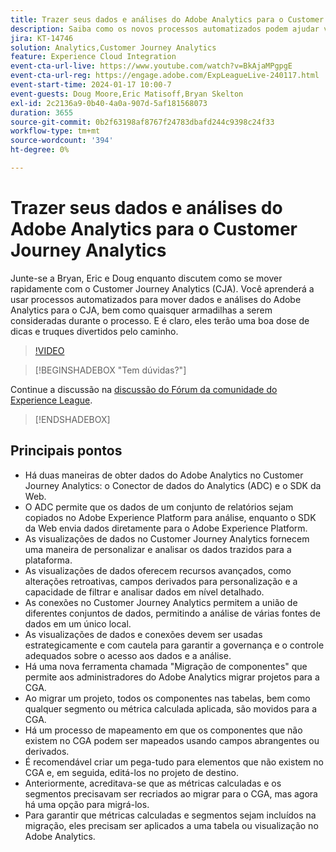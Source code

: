 ```yaml
---
title: Trazer seus dados e análises do Adobe Analytics para o Customer Journey Analytics
description: Saiba como os novos processos automatizados podem ajudar você a mover análises e dados do Adobe Analytics para o Adobe Customer Journey Analytics.
jira: KT-14746
solution: Analytics,Customer Journey Analytics
feature: Experience Cloud Integration
event-cta-url-live: https://www.youtube.com/watch?v=BkAjaMPgpgE
event-cta-url-reg: https://engage.adobe.com/ExpLeagueLive-240117.html
event-start-time: 2024-01-17 10:00-7
event-guests: Doug Moore,Eric Matisoff,Bryan Skelton
exl-id: 2c2136a9-0b40-4a0a-907d-5af181568073
duration: 3655
source-git-commit: 0b2f63198af8767f24783dbafd244c9398c24f33
workflow-type: tm+mt
source-wordcount: '394'
ht-degree: 0%

---
```


# Trazer seus dados e análises do Adobe Analytics para o Customer Journey Analytics

Junte-se a Bryan, Eric e Doug enquanto discutem como se mover rapidamente com o Customer Journey Analytics (CJA). Você aprenderá a usar processos automatizados para mover dados e análises do Adobe Analytics para o CJA, bem como quaisquer armadilhas a serem consideradas durante o processo. E é claro, eles terão uma boa dose de dicas e truques divertidos pelo caminho.

>[!VIDEO](https://video.tv.adobe.com/v/3426778/?quality=12&learn=on)

>[!BEGINSHADEBOX &quot;Tem dúvidas?&quot;]

Continue a discussão na [discussão do Fórum da comunidade do Experience League](https://experienceleaguecommunities.adobe.com/t5/adobe-analytics-discussions/experience-league-live-post-session-discussion-bringing-your/m-p/646093?profile.language=pt#M3582).

>[!ENDSHADEBOX]

## Principais pontos

* Há duas maneiras de obter dados do Adobe Analytics no Customer Journey Analytics: o Conector de dados do Analytics (ADC) e o SDK da Web.
* O ADC permite que os dados de um conjunto de relatórios sejam copiados no Adobe Experience Platform para análise, enquanto o SDK da Web envia dados diretamente para o Adobe Experience Platform.
* As visualizações de dados no Customer Journey Analytics fornecem uma maneira de personalizar e analisar os dados trazidos para a plataforma.
* As visualizações de dados oferecem recursos avançados, como alterações retroativas, campos derivados para personalização e a capacidade de filtrar e analisar dados em nível detalhado.
* As conexões no Customer Journey Analytics permitem a união de diferentes conjuntos de dados, permitindo a análise de várias fontes de dados em um único local.
* As visualizações de dados e conexões devem ser usadas estrategicamente e com cautela para garantir a governança e o controle adequados sobre o acesso aos dados e a análise.
* Há uma nova ferramenta chamada &quot;Migração de componentes&quot; que permite aos administradores do Adobe Analytics migrar projetos para a CGA.
* Ao migrar um projeto, todos os componentes nas tabelas, bem como qualquer segmento ou métrica calculada aplicada, são movidos para a CGA.
* Há um processo de mapeamento em que os componentes que não existem no CGA podem ser mapeados usando campos abrangentes ou derivados.
* É recomendável criar um pega-tudo para elementos que não existem no CGA e, em seguida, editá-los no projeto de destino.
* Anteriormente, acreditava-se que as métricas calculadas e os segmentos precisavam ser recriados ao migrar para o CGA, mas agora há uma opção para migrá-los.
* Para garantir que métricas calculadas e segmentos sejam incluídos na migração, eles precisam ser aplicados a uma tabela ou visualização no Adobe Analytics.

